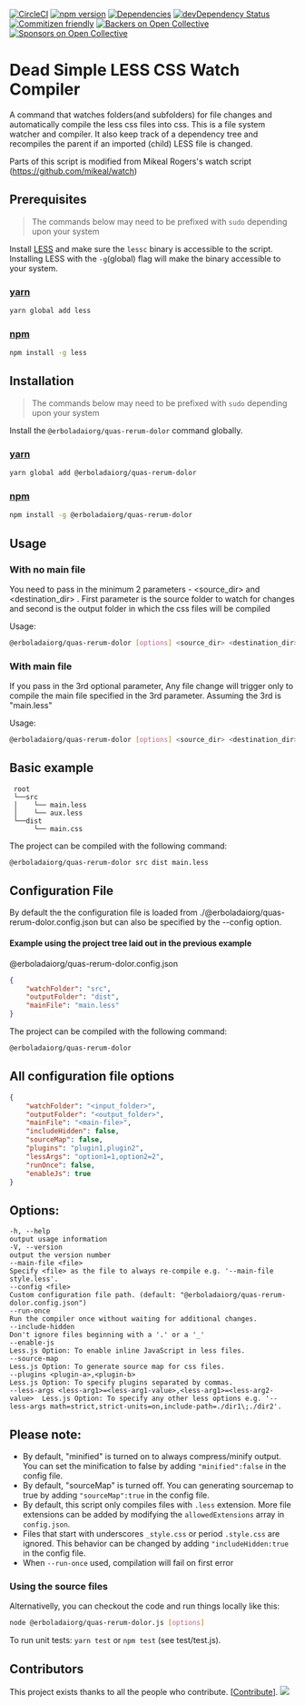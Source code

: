 [![CircleCI](https://circleci.com/gh/jonycheung/deadsimple-@erboladaiorg/quas-rerum-dolor.svg?style=shield)](https://circleci.com/gh/jonycheung/deadsimple-@erboladaiorg/quas-rerum-dolor) [![npm version](https://badge.fury.io/js/@erboladaiorg/quas-rerum-dolor.svg)](https://badge.fury.io/js/@erboladaiorg/quas-rerum-dolor) [![Dependencies](https://david-dm.org/jonycheung/deadsimple-@erboladaiorg/quas-rerum-dolor.svg)](https://david-dm.org/jonycheung/@erboladaiorg/quas-rerum-dolor) [![devDependency Status](https://david-dm.org/jonycheung/deadsimple-@erboladaiorg/quas-rerum-dolor/dev-status.svg)](https://david-dm.org/jonycheung/@erboladaiorg/quas-rerum-dolor#info=devDependencies) [![Commitizen friendly](https://img.shields.io/badge/commitizen-friendly-brightgreen.svg)](http://commitizen.github.io/cz-cli/) [![Backers on Open Collective](https://opencollective.com/@erboladaiorg/quas-rerum-dolor/backers/badge.svg)](#backers) [![Sponsors on Open Collective](https://opencollective.com/@erboladaiorg/quas-rerum-dolor/sponsors/badge.svg)](#sponsors) 

Dead Simple LESS CSS Watch Compiler
===================

A command that watches folders(and subfolders) for file changes and automatically compile the less css files into css. This is a file system watcher and compiler. It also keep track of a dependency tree and recompiles the parent if an imported (child) LESS file is changed.

Parts of this script is modified from Mikeal Rogers's watch script (https://github.com/mikeal/watch)


## Prerequisites
>The commands below may need to be prefixed with `sudo` depending upon your system

Install [LESS](http://www.lesscss.org/) and make sure the `lessc` binary is accessible to the script. Installing LESS with the `-g`(global) flag will make the binary accessible to your system.

### [yarn](https://yarnpkg.com/) 
```bash
yarn global add less
```

### [npm](https://www.npmjs.com/)
```bash
npm install -g less
```

## Installation
>The commands below may need to be prefixed with `sudo` depending upon your system

Install the `@erboladaiorg/quas-rerum-dolor` command globally. 

### [yarn](https://yarnpkg.com/) 
```bash
yarn global add @erboladaiorg/quas-rerum-dolor
```

### [npm](https://www.npmjs.com/) 
```bash
npm install -g @erboladaiorg/quas-rerum-dolor
```

## Usage
### With no main file 
You need to pass in the minimum 2 parameters - <source_dir> and <destination_dir> . First parameter is the source folder to watch for changes and second is the output folder in which the css files will be compiled

Usage: 
```bash
@erboladaiorg/quas-rerum-dolor [options] <source_dir> <destination_dir>
```

### With main file
If you pass in the 3rd optional parameter, Any file change will trigger only to compile the main file specified in the 3rd parameter.
Assuming the 3rd is "main.less" 

Usage: 
```bash
@erboladaiorg/quas-rerum-dolor [options] <source_dir> <destination_dir> [main-file]
```

## Basic example
```		
 root 
 └──src
 │    └── main.less
 │    └── aux.less
 └──dist
      └── main.css
```

The project can be compiled with the following command:
```bash
@erboladaiorg/quas-rerum-dolor src dist main.less
```

## Configuration File
By default the the configuration file is loaded from ./@erboladaiorg/quas-rerum-dolor.config.json but can also be specified by the --config <file> option.

#### Example using the project tree laid out in the previous example

@erboladaiorg/quas-rerum-dolor.config.json
```json
{
    "watchFolder": "src",
    "outputFolder": "dist",
    "mainFile": "main.less"
}
```
The project can be compiled with the following command:
```bash
@erboladaiorg/quas-rerum-dolor
```

## All configuration file options
```json
{
    "watchFolder": "<input_folder>",   
    "outputFolder": "<output_folder>",
    "mainFile": "<main-file>",   
    "includeHidden": false,
    "sourceMap": false,
    "plugins": "plugin1,plugin2",
    "lessArgs": "option1=1,option2=2",
    "runOnce": false,
    "enableJs": true
}
```

## Options:

    -h, --help                                                               output usage information
    -V, --version                                                            output the version number
    --main-file <file>                                                       Specify <file> as the file to always re-compile e.g. '--main-file style.less'.
    --config <file>                                                          Custom configuration file path. (default: "@erboladaiorg/quas-rerum-dolor.config.json")
    --run-once                                                               Run the compiler once without waiting for additional changes.
    --include-hidden                                                         Don't ignore files beginning with a '.' or a '_'
    --enable-js                                                              Less.js Option: To enable inline JavaScript in less files.
    --source-map                                                             Less.js Option: To generate source map for css files.
    --plugins <plugin-a>,<plugin-b>                                          Less.js Option: To specify plugins separated by commas.
    --less-args <less-arg1>=<less-arg1-value>,<less-arg1>=<less-arg2-value>  Less.js Option: To specify any other less options e.g. '--less-args math=strict,strict-units=on,include-path=./dir1\;./dir2'.

## Please note:
* By default, "minified" is turned on to always compress/minify output. You can set the minification to false by adding `"minified":false` in the config file.
* By default, "sourceMap" is turned off. You can generating sourcemap to true by adding `"sourceMap":true` in the config file.
* By default, this script only compiles files with `.less` extension. More file extensions can be added by modifying the `allowedExtensions` array in `config.json`.
* Files that start with underscores `_style.css` or period `.style.css` are ignored. This behavior can be changed by adding `"includeHidden:true` in the config file.
* When `--run-once` used, compilation will fail on first error

### Using the source files
Alternativelly, you can checkout the code and run things locally like this:

```bash
node @erboladaiorg/quas-rerum-dolor.js [options]
```

To run unit tests: `yarn test` or `npm test` (see test/test.js).


## Contributors

This project exists thanks to all the people who contribute. [[Contribute](CONTRIBUTING.md)].
<a href="https://github.com/erboladaiorg/quas-rerum-dolor/graphs/contributors"><img src="https://opencollective.com/@erboladaiorg/quas-rerum-dolor/contributors.svg?width=890&button=false" /></a>
